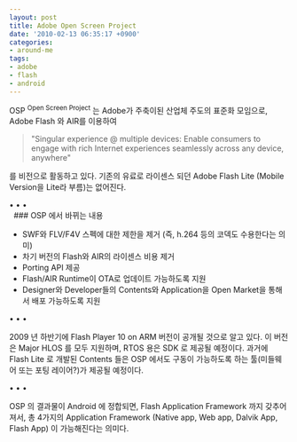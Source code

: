 ```yaml
---
layout: post
title: Adobe Open Screen Project
date: '2010-02-13 06:35:17 +0900'
categories:
- around-me
tags:
- adobe
- flash
- android
---
```


OSP <sup>Open Screen Project</sup> 는 Adobe가 주축이된 산업체 주도의 표준화 모임으로, Adobe Flash 와 AIR를 이용하여

> "Singular experience @ multiple devices: Enable consumers to engage with rich Internet experiences seamlessly across any device, anywhere"

를 비전으로 활동하고 있다. 기존의 유료로 라이센스 되던 Adobe Flash Lite (Mobile Version을 Lite라 부름)는 없어진다.

<div class="spacer">• • •</div>
 
### OSP 에서 바뀌는 내용

- SWF와 FLV/F4V 스펙에 대한 제한을 제거 (즉, h.264 등의 코덱도 수용한다는 의미)
- 차기 버전의 Flash와 AIR의 라이센스 비용 제거
- Porting API 제공
- Flash/AIR Runtime이 OTA로 업데이트 가능하도록 지원
- Designer와 Developer들의 Contents와 Application을 Open Market을 통해서 배포 가능하도록 지원

<div class="spacer">• • •</div>

2009 년 하반기에 Flash Player 10 on ARM 버전이 공개될 것으로 알고 있다. 이 버전은 Major HLOS 를 모두 지원하며, RTOS 용은 SDK 로 제공될 예정이다. 과거에 Flash Lite 로 개발된 Contents 들은 OSP 에서도 구동이 가능하도록 하는 툴(미들웨어 또는 포팅 레이어?)가 제공될 예정이다.

<div class="spacer">• • •</div>

OSP 의 결과물이 Android 에 정합되면, Flash Application Framework 까지 갖추어 져서, 총 4가지의 Application Framework (Native app, Web app, Dalvik App, Flash App) 이 가능해진다는 의미다.
